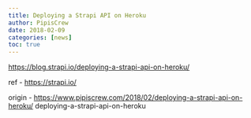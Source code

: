 ```yaml
---
title: Deploying a Strapi API on Heroku
author: PipisCrew
date: 2018-02-09
categories: [news]
toc: true
---
```


https://blog.strapi.io/deploying-a-strapi-api-on-heroku/

ref - https://strapi.io/

origin - https://www.pipiscrew.com/2018/02/deploying-a-strapi-api-on-heroku/ deploying-a-strapi-api-on-heroku